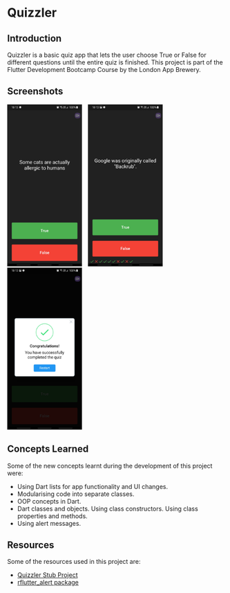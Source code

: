 # Quizzler

## Introduction
Quizzler is a basic quiz app that lets the user choose True or False for different questions until the entire quiz is finished. This project is part of the Flutter Development Bootcamp Course by the London App Brewery. 

## Screenshots
<p><img src="https://raw.githubusercontent.com/Pranavc22/quizzler/main/screenshots/Screenshot_20210529-181303.jpg" alt="App startup" width="173" height="374"/>&emsp;<img src="https://raw.githubusercontent.com/Pranavc22/quizzler/main/screenshots/Screenshot_20210529-181312.jpg" alt="App progress" width="173" height="374"/>&emsp;<img src="https://raw.githubusercontent.com/Pranavc22/quizzler/main/screenshots/Screenshot_20210529-181320.jpg" alt="App alert" width="173" height="374"/>
</p>

## Concepts Learned
Some of the new concepts learnt during the development of this project were: 
- Using Dart lists for app functionality and UI changes.  
- Modularising code into separate classes.
- OOP concepts in Dart. 
- Dart classes and objects. Using class constructors. Using class properties and methods. 
- Using alert messages. 

## Resources
Some of the resources used in this project are: 
- [Quizzler Stub Project](https://github.com/londonappbrewery/quizzler-flutter)
- [rflutter_alert package](https://pub.dev/packages/rflutter_alert)